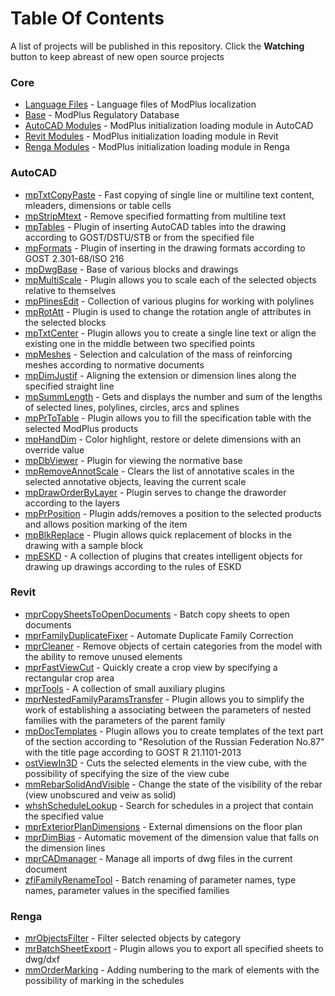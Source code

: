 # Table Of Contents

A list of projects will be published in this repository. Click the **Watching** button to keep abreast of new open source projects

### Core ###
- [Language Files](https://github.com/ModPlus-Software/Core_LanguageFiles) - Language files of ModPlus localization
- [Base](https://github.com/ModPlus-Software/Core_Base) - ModPlus Regulatory Database
- [AutoCAD Modules](https://github.com/ModPlus-Software/Core_AutoCAD_Modules) - ModPlus initialization loading module in AutoCAD
- [Revit Modules](https://github.com/ModPlus-Software/Core_Revit_Modules) - ModPlus initialization loading module in Revit
- [Renga Modules](https://github.com/ModPlus-Software/Core_Renga_Modules) - ModPlus initialization loading module in Renga

### AutoCAD ###
- [mpTxtCopyPaste](https://github.com/ModPlus-Software/AutoCAD_mpTxtCopyPaste) - Fast copying of single line or multiline text content, mleaders, dimensions or table cells
- [mpStripMtext](https://github.com/ModPlus-Software/AutoCAD_mpStripMtext) - Remove specified formatting from multiline text
- [mpTables](https://github.com/ModPlus-Software/AutoCAD_mpTables) - Plugin of inserting AutoCAD tables into the drawing according to GOST/DSTU/STB or from the specified file
- [mpFormats](https://github.com/ModPlus-Software/AutoCAD_mpFormats) - Plugin of inserting in the drawing formats according to GOST 2.301-68/ISO 216
- [mpDwgBase](https://github.com/ModPlus-Software/AutoCAD_mpDwbBase) - Base of various blocks and drawings
- [mpMultiScale](https://github.com/ModPlus-Software/AutoCAD_mpMultiScale) - Plugin allows you to scale each of the selected objects relative to themselves
- [mpPlinesEdit](https://github.com/ModPlus-Software/AutoCAD_mpPlinesEdit) - Collection of various plugins for working with polylines
- [mpRotAtt](https://github.com/ModPlus-Software/AutoCAD_mpRotAtt) - Plugin is used to change the rotation angle of attributes in the selected blocks
- [mpTxtCenter](https://github.com/ModPlus-Software/AutoCAD_mpTxtCenter) - Plugin allows you to create a single line text or align the existing one in the middle between two specified points
- [mpMeshes](https://github.com/ModPlus-Software/AutoCAD_mpMeshes) - Selection and calculation of the mass of reinforcing meshes according to normative documents
- [mpDimJustif](https://github.com/ModPlus-Software/AutoCAD_mpDimJustif) - Aligning the extension or dimension lines along the specified straight line
- [mpSummLength](https://github.com/ModPlus-Software/AutoCAD_mpSummLength) - Gets and displays the number and sum of the lengths of selected lines, polylines, circles, arcs and splines
- [mpPrToTable](https://github.com/ModPlus-Software/AutoCAD_mpPrToTable) - Plugin allows you to fill the specification table with the selected ModPlus products
- [mpHandDim](https://github.com/ModPlus-Software/AutoCAD_mpHandDim) - Color highlight, restore or delete dimensions with an override value
- [mpDbViewer](https://github.com/ModPlus-Software/AutoCAD_mpDbViewer) - Plugin for viewing the normative base
- [mpRemoveAnnotScale](https://github.com/ModPlus-Software/AutoCAD_mpRemoveAnnotScale) - Clears the list of annotative scales in the selected annotative objects, leaving the current scale
- [mpDrawOrderByLayer](https://github.com/ModPlus-Software/AutoCAD_mpDrawOrderByLayer) - Plugin serves to change the draworder according to the layers
- [mpPrPosition](https://github.com/ModPlus-Software/AutoCAD_mpPrPosition) - Plugin adds/removes a position to the selected products and allows position marking of the item
- [mpBlkReplace](https://github.com/ModPlus-Software/AutoCAD_mpBlkReplace) - Plugin allows quick replacement of blocks in the drawing with a sample block
- [mpESKD](https://github.com/ModPlus-Software/AutoCAD_mpESKD) - A collection of plugins that creates intelligent objects for drawing up drawings according to the rules of ESKD
### Revit ###
- [mprCopySheetsToOpenDocuments](https://github.com/ModPlus-Software/Revit_mprCopySheetsToOpenDocuments) - Batch copy sheets to open documents
- [mprFamilyDuplicateFixer](https://github.com/ModPlus-Software/Revit_mprFamilyDuplicateFixer) - Automate Duplicate Family Correction
- [mprCleaner](https://github.com/ModPlus-Software/Revit_mprCleaner) - Remove objects of certain categories from the model with the ability to remove unused elements
- [mprFastViewCut](https://github.com/ModPlus-Software/Revit_mprFastViewCut) - Quickly create a crop view by specifying a rectangular crop area
- [mprTools](https://github.com/ModPlus-Software/Revit_mprTools) - A collection of small auxiliary plugins
- [mprNestedFamilyParamsTransfer](https://github.com/ModPlus-Software/Revit_mprNestedFamilyParamsTransfer) - Plugin allows you to simplify the work of establishing a associating between the parameters of nested families with the parameters of the parent family
- [mpDocTemplates](https://github.com/ModPlus-Software/AutoCAD_mpDocTemplates) - Plugin allows you to create templates of the text part of the section according to "Resolution of the Russian Federation No.87" with the title page according to GOST R 21.1101-2013
- [ostViewIn3D](https://github.com/ModPlus-Software/Revit_ostViewIn3D) - Cuts the selected elements in the view cube, with the possibility of specifying the size of the view cube
- [mmRebarSolidAndVisible](https://github.com/ModPlus-Software/Revit_mmRebarSolidAndVisible) - Change the state of the visibility of the rebar (view unobscured and veiw as solid)
- [whshScheduleLookup](https://github.com/ModPlus-Software/Revit_whshScheduleLookup) - Search for schedules in a project that contain the specified value
- [mprExteriorPlanDimensions](https://github.com/ModPlus-Software/Revit_mprExteriorPlanDimensions) - External dimensions on the floor plan
- [mprDimBias](https://github.com/ModPlus-Software/Revit_mprDimBias) - Automatic movement of the dimension value that falls on the dimension lines
- [mprCADmanager](https://github.com/ModPlus-Software/Revit_mprCADmanager) - Manage all imports of dwg files in the current document
- [zfiFamilyRenameTool](https://github.com/ModPlus-Software/Revit_zfiFamilyRenameTool) - Batch renaming of parameter names, type names, parameter values in the specified families
### Renga ###
- [mrObjectsFilter](https://github.com/ModPlus-Software/Renga_mrObjectsFilter) - Filter selected objects by category
- [mrBatchSheetExport](https://github.com/ModPlus-Software/Renga_mrBatchSheetExport) - Plugin allows you to export all specified sheets to dwg/dxf
- [mmOrderMarking](https://github.com/ModPlus-Software/Revit_mmOrderMarking) - Adding numbering to the mark of elements with the possibility of marking in the schedules
